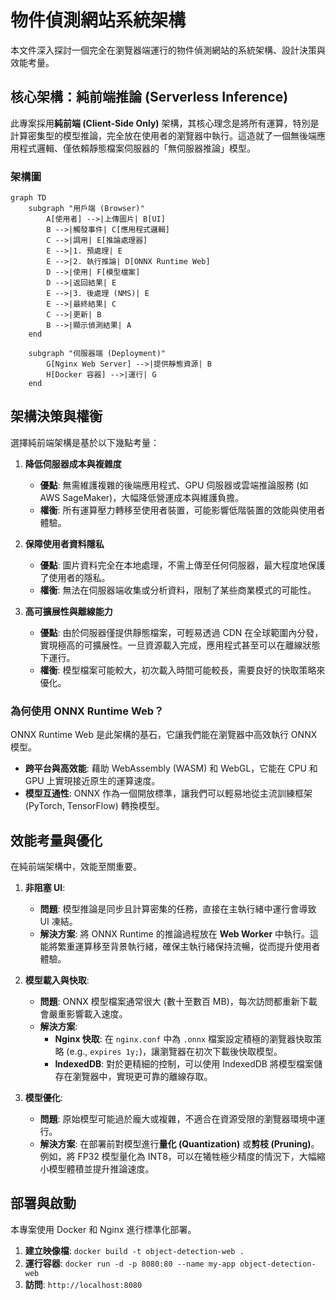# 物件偵測網站系統架構

本文件深入探討一個完全在瀏覽器端運行的物件偵測網站的系統架構、設計決策與效能考量。

## 核心架構：純前端推論 (Serverless Inference)

此專案採用**純前端 (Client-Side Only)** 架構，其核心理念是將所有運算，特別是計算密集型的模型推論，完全放在使用者的瀏覽器中執行。這造就了一個無後端應用程式邏輯、僅依賴靜態檔案伺服器的「無伺服器推論」模型。

### 架構圖

```mermaid
graph TD
    subgraph "用戶端 (Browser)"
        A[使用者] -->|上傳圖片| B[UI]
        B -->|觸發事件| C[應用程式邏輯]
        C -->|調用| E[推論處理器]
        E -->|1. 預處理| E
        E -->|2. 執行推論| D[ONNX Runtime Web]
        D -->|使用| F[模型檔案]
        D -->|返回結果| E
        E -->|3. 後處理 (NMS)| E
        E -->|最終結果| C
        C -->|更新| B
        B -->|顯示偵測結果| A
    end

    subgraph "伺服器端 (Deployment)"
        G[Nginx Web Server] -->|提供靜態資源| B
        H[Docker 容器] -->|運行| G
    end
```

## 架構決策與權衡

選擇純前端架構是基於以下幾點考量：

1.  **降低伺服器成本與複雜度**
    -   **優點**: 無需維護複雜的後端應用程式、GPU 伺服器或雲端推論服務 (如 AWS SageMaker)，大幅降低營運成本與維護負擔。
    -   **權衡**: 所有運算壓力轉移至使用者裝置，可能影響低階裝置的效能與使用者體驗。

2.  **保障使用者資料隱私**
    -   **優點**: 圖片資料完全在本地處理，不需上傳至任何伺服器，最大程度地保護了使用者的隱私。
    -   **權衡**: 無法在伺服器端收集或分析資料，限制了某些商業模式的可能性。

3.  **高可擴展性與離線能力**
    -   **優點**: 由於伺服器僅提供靜態檔案，可輕易透過 CDN 在全球範圍內分發，實現極高的可擴展性。一旦資源載入完成，應用程式甚至可以在離線狀態下運行。
    -   **權衡**: 模型檔案可能較大，初次載入時間可能較長，需要良好的快取策略來優化。

### 為何使用 ONNX Runtime Web？

ONNX Runtime Web 是此架構的基石，它讓我們能在瀏覽器中高效執行 ONNX 模型。

-   **跨平台與高效能**: 藉助 WebAssembly (WASM) 和 WebGL，它能在 CPU 和 GPU 上實現接近原生的運算速度。
-   **模型互通性**: ONNX 作為一個開放標準，讓我們可以輕易地從主流訓練框架 (PyTorch, TensorFlow) 轉換模型。

## 效能考量與優化

在純前端架構中，效能至關重要。

1.  **非阻塞 UI**: 
    -   **問題**: 模型推論是同步且計算密集的任務，直接在主執行緒中運行會導致 UI 凍結。
    -   **解決方案**: 將 ONNX Runtime 的推論過程放在 **Web Worker** 中執行。這能將繁重運算移至背景執行緒，確保主執行緒保持流暢，從而提升使用者體驗。

2.  **模型載入與快取**: 
    -   **問題**: ONNX 模型檔案通常很大 (數十至數百 MB)，每次訪問都重新下載會嚴重影響載入速度。
    -   **解決方案**: 
        -   **Nginx 快取**: 在 `nginx.conf` 中為 `.onnx` 檔案設定積極的瀏覽器快取策略 (e.g., `expires 1y;`)，讓瀏覽器在初次下載後快取模型。
        -   **IndexedDB**: 對於更精細的控制，可以使用 IndexedDB 將模型檔案儲存在瀏覽器中，實現更可靠的離線存取。

3.  **模型優化**: 
    -   **問題**: 原始模型可能過於龐大或複雜，不適合在資源受限的瀏覽器環境中運行。
    -   **解決方案**: 在部署前對模型進行**量化 (Quantization)** 或**剪枝 (Pruning)**。例如，將 FP32 模型量化為 INT8，可以在犧牲極少精度的情況下，大幅縮小模型體積並提升推論速度。

## 部署與啟動

本專案使用 Docker 和 Nginx 進行標準化部署。

1.  **建立映像檔**: `docker build -t object-detection-web .`
2.  **運行容器**: `docker run -d -p 8080:80 --name my-app object-detection-web`
3.  **訪問**: `http://localhost:8080`